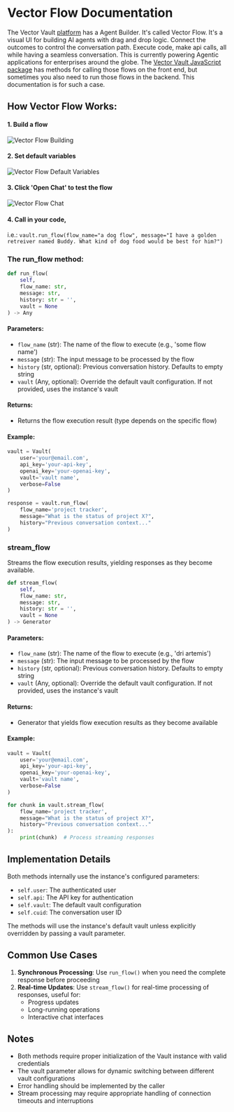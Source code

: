 # Vector Flow Documentation

The Vector Vault [platform](https://app.vectorvault.io) has a Agent Builder. It's called Vector Flow. It's a visual UI for building AI agents with drag and drop logic. Connect the outcomes to control the conversation path. Execute code, make api calls, all while having a seamless conversation. This is currently powering Agentic applications for enterprises around the globe. The [Vector Vault JavaScript package](https://github.com/John-Rood/VectorVault-js) has methods for calling those flows on the front end, but sometimes you also need to run those flows in the backend. This documentation is for such a case.

## How Vector Flow Works:
#### 1. Build a flow

![Vector Flow Building](/digital%20assets/Vector%20Flow%20Build%20Flow.gif)

#### 2. Set default variables

![Vector Flow Default Variables](/digital%20assets/Vector%20Flow%20Default%20Variables.gif)


#### 3. Click 'Open Chat' to test the flow

![Vector Flow Chat](/digital%20assets/Vector%20Flow%20Example%20Chat.gif)

#### 4. Call in your code, 
i.e.:  `vault.run_flow(flow_name="a dog flow", message="I have a golden retreiver named Buddy. What kind of dog food would be best for him?")`

### The run_flow method:

```python
def run_flow(
    self, 
    flow_name: str, 
    message: str, 
    history: str = '', 
    vault = None
) -> Any
```

#### Parameters:
- `flow_name` (str): The name of the flow to execute (e.g., 'some flow name')
- `message` (str): The input message to be processed by the flow
- `history` (str, optional): Previous conversation history. Defaults to empty string
- `vault` (Any, optional): Override the default vault configuration. If not provided, uses the instance's vault

#### Returns:
- Returns the flow execution result (type depends on the specific flow)

#### Example:
```python
vault = Vault(
    user='your@email.com',
    api_key='your-api-key',
    openai_key='your-openai-key',
    vault='vault name',
    verbose=False
)

response = vault.run_flow(
    flow_name='project tracker',
    message="What is the status of project X?",
    history="Previous conversation context..."
)
```

### stream_flow

Streams the flow execution results, yielding responses as they become available.

```python
def stream_flow(
    self, 
    flow_name: str, 
    message: str, 
    history: str = '', 
    vault = None
) -> Generator
```

#### Parameters:
- `flow_name` (str): The name of the flow to execute (e.g., 'dri artemis')
- `message` (str): The input message to be processed by the flow
- `history` (str, optional): Previous conversation history. Defaults to empty string
- `vault` (Any, optional): Override the default vault configuration. If not provided, uses the instance's vault

#### Returns:
- Generator that yields flow execution results as they become available

#### Example:
```python
vault = Vault(
    user='your@email.com',
    api_key='your-api-key',
    openai_key='your-openai-key',
    vault='vault name',
    verbose=False
)

for chunk in vault.stream_flow(
    flow_name='project tracker',
    message="What is the status of project X?",
    history="Previous conversation context..."
):
    print(chunk)  # Process streaming responses
```

## Implementation Details

Both methods internally use the instance's configured parameters:
- `self.user`: The authenticated user
- `self.api`: The API key for authentication
- `self.vault`: The default vault configuration
- `self.cuid`: The conversation user ID

The methods will use the instance's default vault unless explicitly overridden by passing a vault parameter.

## Common Use Cases

1. **Synchronous Processing**: Use `run_flow()` when you need the complete response before proceeding
2. **Real-time Updates**: Use `stream_flow()` for real-time processing of responses, useful for:
   - Progress updates
   - Long-running operations
   - Interactive chat interfaces

## Notes

- Both methods require proper initialization of the Vault instance with valid credentials
- The vault parameter allows for dynamic switching between different vault configurations
- Error handling should be implemented by the caller
- Stream processing may require appropriate handling of connection timeouts and interruptions